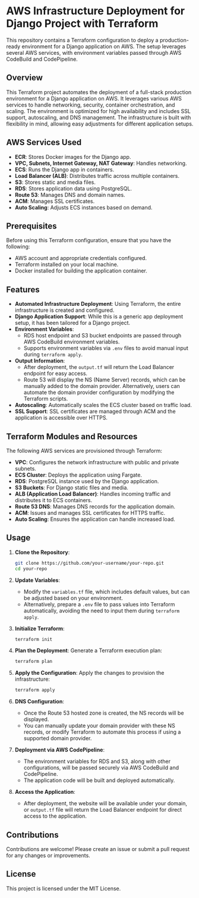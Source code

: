 # AWS Infrastructure Deployment for Django Project with Terraform

This repository contains a Terraform configuration to deploy a production-ready environment for a Django application on AWS. The setup leverages several AWS services, with environment variables passed through AWS CodeBuild and CodePipeline.

## Overview

This Terraform project automates the deployment of a full-stack production environment for a Django application on AWS. It leverages various AWS services to handle networking, security, container orchestration, and scaling. The environment is optimized for high availability and includes SSL support, autoscaling, and DNS management. The infrastructure is built with flexibility in mind, allowing easy adjustments for different application setups.

## AWS Services Used

- **ECR**: Stores Docker images for the Django app.
- **VPC, Subnets, Internet Gateway, NAT Gateway**: Handles networking.
- **ECS**: Runs the Django app in containers.
- **Load Balancer (ALB)**: Distributes traffic across multiple containers.
- **S3**: Stores static and media files.
- **RDS**: Stores application data using PostgreSQL.
- **Route 53**: Manages DNS and domain names.
- **ACM**: Manages SSL certificates.
- **Auto Scaling**: Adjusts ECS instances based on demand.

## Prerequisites

Before using this Terraform configuration, ensure that you have the following:

- AWS account and appropriate credentials configured.
- Terraform installed on your local machine.
- Docker installed for building the application container.

## Features

- **Automated Infrastructure Deployment**: Using Terraform, the entire infrastructure is created and configured.
- **Django Application Support**: While this is a generic app deployment setup, it has been tailored for a Django project.
- **Environment Variables**: 
  - RDS host endpoint and S3 bucket endpoints are passed through AWS CodeBuild environment variables.
  - Supports environment variables via `.env` files to avoid manual input during `terraform apply`.
- **Output Information**: 
  - After deployment, the `output.tf` will return the Load Balancer endpoint for easy access.
  - Route 53 will display the NS (Name Server) records, which can be manually added to the domain provider. Alternatively, users can automate the domain provider configuration by modifying the Terraform scripts.
- **Autoscaling**: Automatically scales the ECS cluster based on traffic load.
- **SSL Support**: SSL certificates are managed through ACM and the application is accessible over HTTPS.

## Terraform Modules and Resources

The following AWS services are provisioned through Terraform:

- **VPC**: Configures the network infrastructure with public and private subnets.
- **ECS Cluster**: Deploys the application using Fargate.
- **RDS**: PostgreSQL instance used by the Django application.
- **S3 Buckets**: For Django static files and media.
- **ALB (Application Load Balancer)**: Handles incoming traffic and distributes it to ECS containers.
- **Route 53 DNS**: Manages DNS records for the application domain.
- **ACM**: Issues and manages SSL certificates for HTTPS traffic.
- **Auto Scaling**: Ensures the application can handle increased load.

## Usage

1. **Clone the Repository**:
   ```bash
   git clone https://github.com/your-username/your-repo.git
   cd your-repo
   ```

2. **Update Variables**:
   - Modify the `variables.tf` file, which includes default values, but can be adjusted based on your environment.
   - Alternatively, prepare a `.env` file to pass values into Terraform automatically, avoiding the need to input them during `terraform apply`.

3. **Initialize Terraform**:
   ```bash
   terraform init
   ```

4. **Plan the Deployment**:
   Generate a Terraform execution plan:
   ```bash
   terraform plan
   ```

5. **Apply the Configuration**:
   Apply the changes to provision the infrastructure:
   ```bash
   terraform apply
   ```

6. **DNS Configuration**:
   - Once the Route 53 hosted zone is created, the NS records will be displayed.
   - You can manually update your domain provider with these NS records, or modify Terraform to automate this process if using a supported domain provider.

7. **Deployment via AWS CodePipeline**:
   - The environment variables for RDS and S3, along with other configurations, will be passed securely via AWS CodeBuild and CodePipeline.
   - The application code will be built and deployed automatically.

8. **Access the Application**:
   - After deployment, the website will be available under your domain, or `output.tf` file will return the Load Balancer endpoint for direct access to the application.


## Contributions

Contributions are welcome! Please create an issue or submit a pull request for any changes or improvements.

## License

This project is licensed under the MIT License.
